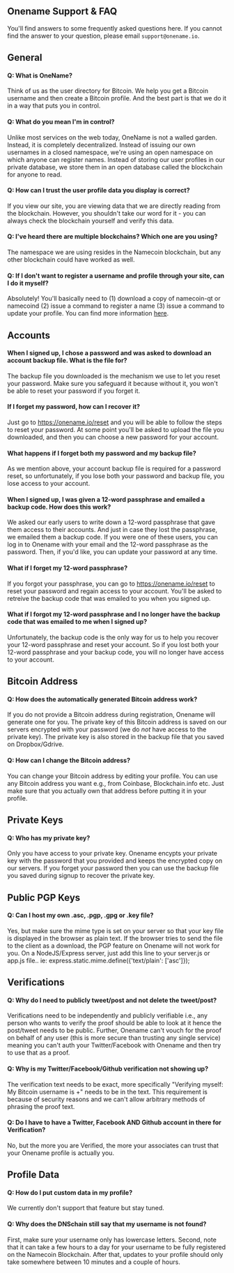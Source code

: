 ## Onename Support & FAQ

You'll find answers to some frequently asked questions here. If you cannot find the answer to your question, please email `support@onename.io`.

## General

#### Q: What is OneName?

Think of us as the user directory for Bitcoin. We help you get a Bitcoin username and then create a Bitcoin profile. And the best part is that we do it in a way that puts you in control.

#### Q: What do you mean I'm in control?

Unlike most services on the web today, OneName is not a walled garden. Instead, it is completely decentralized. Instead of issuing our own usernames in a closed namespace, we're using an open namespace on which anyone can register names. Instead of storing our user profiles in our private database, we store them in an open database called the blockchain for anyone to read.

#### Q: How can I trust the user profile data you display is correct?

If you view our site, you are viewing data that we are directly reading from the blockchain. However, you shouldn't take our word for it - you can always check the blockchain yourself and verify this data.

#### Q: I've heard there are multiple blockchains? Which one are you using?

The namespace we are using resides in the Namecoin blockchain, but any other blockchain could have worked as well.

#### Q: If I don't want to register a username and profile through your site, can I do it myself?

Absolutely! You'll basically need to (1) download a copy of namecoin-qt or namecoind (2) issue a command to register a name (3) issue a command to update your profile. You can find more information [here](http://github.com/opennamesystem).

## Accounts

#### When I signed up, I chose a password and was asked to download an account backup file. What is the file for?

The backup file you downloaded is the mechanism we use to let you reset your password. Make sure you safeguard it because without it, you won't be able to reset your password if you forget it.

#### If I forget my password, how can I recover it?

Just go to https://onename.io/reset and you will be able to follow the steps to reset your password. At some point you'll be asked to upload the file you downloaded, and then you can choose a new password for your account.

#### What happens if I forget both my password and my backup file?

As we mention above, your account backup file is required for a password reset, so unfortunately, if you lose both your password and backup file, you lose access to your account.

#### When I signed up, I was given a 12-word passphrase and emailed a backup code. How does this work?

We asked our early users to write down a 12-word passphrase that gave them access to their accounts. And just in case they lost the passphrase, we emailed them a backup code. If you were one of these users, you can log in to Onename with your email and the 12-word passphrase as the password. Then, if you'd like, you can update your password at any time.

#### What if I forget my 12-word passphrase?

If you forgot your passphrase, you can go to https://onename.io/reset to reset your password and regain access to your account. You'll be asked to retreive the backup code that was emailed to you when you signed up.

#### What if I forgot my 12-word passphrase and I no longer have the backup code that was emailed to me when I signed up?

Unfortunately, the backup code is the only way for us to help you recover your 12-word passphrase and reset your account. So if you lost both your 12-word passphrase and your backup code, you will no longer have access to your account.

## Bitcoin Address

#### Q: How does the automatically generated Bitcoin address work?</a>

If you do not provide a Bitcoin address during registration, Onename will generate one for you. The private key of this Bitcoin address is saved on our servers encrypted with your password (we do *not* have access to the private key). The private key is also stored in the backup file that you saved on Dropbox/Gdrive.

#### Q: How can I change the Bitcoin address?</a>

You can change your Bitcoin address by editing your profile. You can use any Bitcoin address you want e.g., from Coinbase, Blockchain.info etc. Just make sure that you actually own that address before putting it in your profile.

## Private Keys

#### Q: Who has my private key? 

Only you have access to your private key. Onename encypts your private key with the password that you provided and keeps the encrypted copy on our servers. If you forget your password then you can use the backup file you saved during signup to recover the private key. 

## Public PGP Keys

#### Q: Can I host my own .asc, .pgp, .gpg or .key file? 

Yes, but make sure the mime type is set on your server so that your key file is displayed in the browser as plain text. If the browser tries to send the file to the client as a download, the PGP feature on Onename will not work for you. On a NodeJS/Express server, just add this line to your server.js or app.js file.. ie: 
express.static.mime.define({'text/plain': ['asc']});

## Verifications

#### Q: Why do I need to publicly tweet/post and not delete the tweet/post?

Verifications need to be independently and publicly verifiable i.e., any person who wants to verify the proof should be able to look at it hence the post/tweet needs to be public. Further, Onename can't vouch for the proof on behalf of any user (this is more secure than trusting any single service) meaning you can't auth your Twitter/Facebook with Onename and then try to use that as a proof.

#### Q: Why is my Twitter/Facebook/Github verification not showing up?

The verification text needs to be exact, more specifically "Verifying myself: My Bitcoin username is +<username>" needs to be in the text. This requirement is because of security reasons and we can't allow arbitrary methods of phrasing the proof text. 

#### Q: Do I have to have a Twitter, Facebook AND Github account in there for Verification?

No, but the more you are Verified, the more your associates can trust that your Onename profile is actually you.

## Profile Data

#### Q: How do I put custom data in my profile?

We currently don't support that feature but stay tuned.

#### Q: Why does the DNSchain still say that my username is not found?

First, make sure your username only has lowercase letters. Second, note that it can take a few hours to a day for your username to be fully registered on the Namecoin Blockchain. After that, updates to your profile should only take somewhere between 10 minutes and a couple of hours.
